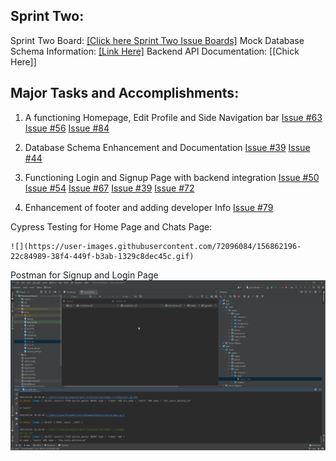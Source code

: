 ## Sprint Two:

Sprint Two Board: [[Click here Sprint Two Issue Boards]](https://github.com/users/ReechaKhanal/projects/11)
Mock Database Schema Information: [[Link Here]](https://github.com/ReechaKhanal/RoommateSearch/wiki/Database)
Backend API Documentation: [[Chick Here]]

## Major Tasks and Accomplishments:


  1. A functioning Homepage, Edit Profile and Side Navigation bar
        [Issue #63](https://github.com/ReechaKhanal/RoommateSearch/issues/63)
        [Issue #56](https://github.com/ReechaKhanal/RoommateSearch/issues/56)
        [Issue #84](https://github.com/ReechaKhanal/RoommateSearch/issues/84)
  
  2. Database Schema Enhancement and Documentation
        [Issue #39](https://github.com/ReechaKhanal/RoommateSearch/issues/39)
        [Issue #44](https://github.com/ReechaKhanal/RoommateSearch/issues/44)
  
  3. Functioning Login and Signup Page with backend integration
        [Issue #50](https://github.com/ReechaKhanal/RoommateSearch/issues/50)
        [Issue #54](https://github.com/ReechaKhanal/RoommateSearch/issues/54)
        [Issue #67](https://github.com/ReechaKhanal/RoommateSearch/issues/67)
        [Issue #39](https://github.com/ReechaKhanal/RoommateSearch/issues/39)
        [Issue #72](https://github.com/ReechaKhanal/RoommateSearch/issues/72)

  4. Enhancement of footer and adding developer Info
        [Issue #79](https://github.com/ReechaKhanal/RoommateSearch/issues/79)

  Cypress Testing for Home Page and Chats Page:
  
  
    ![](https://user-images.githubusercontent.com/72096084/156862196-22c84989-38f4-449f-b3ab-1329c8dec45c.gif)
  
  Postman for Signup and Login Page
    ![](./Images/Postman_SignUp_Login.gif)

